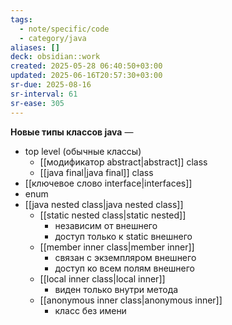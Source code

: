 ```yaml
---
tags:
  - note/specific/code
  - category/java
aliases: []
deck: obsidian::work
created: 2025-05-28 06:40:50+03:00
updated: 2025-06-16T20:57:30+03:00
sr-due: 2025-08-16
sr-interval: 61
sr-ease: 305
---
```


**Новые типы классов java**
—
- top level (обычные классы)
	- [[модификатор abstract|abstract]] class
	- [[java final|java final]] class
- [[ключевое слово interface|interfaces]]
- enum
- [[java nested class|java nested class]]
	- [[static nested class|static nested]]
		- независим от внешнего
		- доступ только к static внешнего
	- [[member inner class|member inner]]
		- связан с экземпляром внешнего
		- доступ ко всем полям внешнего
	- [[local inner class|local inner]]
		- виден только внутри метода
	- [[anonymous inner class|anonymous inner]]
		- класс без имени
